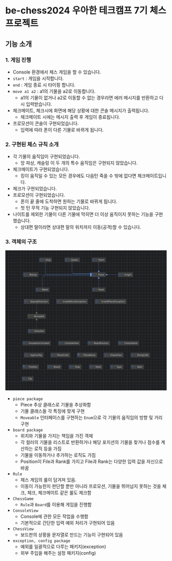 # be-chess2024 우아한 테크캠프 7기 체스 프로젝트

## 기능 소개

### 1. 게임 진행

- Console 환경에서 체스 게임을 할 수 있습니다.
- `start` : 게임을 시작합니다.
- `end` : 게임 종료 시 타이핑 합니다.
- `move a1 a2` : a1의 기물을 a2로 이동합니다.
    - a1의 기물이 없거나 a2로 이동할 수 없는  경우라면 에러 메시지를 반환하고 다시 입력받습니다.
- 체크메이트, 체크시에 화면에 해당 상황에 대한 콘솔 메시지가 출력됩니다.
    - 체크메이트 시에는 메시지 출력 후 게임이 종료됩니다.
- 프로모션이 콘솔이 구현되었습니다.
    - 입력에 따라 폰이 다른 기물로 바뀌게 됩니다.

### 2. 구현된 체스 규칙 소개

- 각 기물의 움직임이 구현되었습니다.
    - 앙 파상, 캐슬링 이 두 개의 특수 움직임은 구현되지 않았습니다.
- 체크메이트가 구현되었습니다.
    - 킹이 움직일 수 있는 모든 경우에도 다음턴 죽을 수 밖에 없다면 체크메이트입니다.
- 체크가 구현되었습니다.
- 프로모션이 구현되었습니다.
    - 폰이 끝 줄에 도착하면 원하는 기물로 바뀌게 됩니다.
    - 첫 턴 무적 기능 구현되지 않았습니다.
- 나이트를 제외한 기물이 다른 기물에 막히면 더 이상 움직이지 못하는 기능을 구현했습니다.
    - 상대편 말이라면 상대편 말의 위치까지 이동(공격)할 수 있습니다.

### 3. 객체의 구조

![img.png](img.png)

- `piece package`
    - Piece 추상 클래스로 기물을 추상화함
    - 기물 클래스들 각 특징에 맞게 구현
    - `Moveable` 인터페이스를 구현하는 `Enum`으로 각 기물의 움직임의 방향 및 거리 구현
- `board package`
    - 위치와 기물을 가지는 책임을 가진 객체
    - 각 컬러의 기물을 리스트로 반환하거나 해당 포지션의 기물을 찾거나 점수를 계산하는 로직 등을 가짐
    - 기물을 이동하거나 추가하는 로직도 가짐
    - Position이 File과 Rank를 가지고 File과 Rank는 다양한 입력 값을 자신으로 바꿈
- `Rule`
    - 체스 게임의 룰이 담겨져 있음.
    - 이동이 가능한지 판단할 뿐만 아니라 프로모션, 기물을 뛰어넘지 못하는 것을 체크, 체크, 체크메이트 같은 룰도 체크함
- `ChessGame`
    - `Rule`과 `Board`를 이용해 게임을 진행함
- `ConsoleView`
    - Console에 관한 모든 작업을 수행함
    - 기본적으로 간단한 입력 예외 처리가 구현되어 있음
- `ChessView`
    - 보드판의 상황을 문자열로 만드는 기능이 구현되어 있음
- `exception, config package`
    - 예외를 일괄적으로 다루는 패키지(exception)
    - 외부 주입을 해주는 설정 패키지(config)
